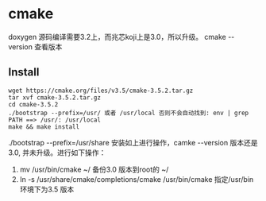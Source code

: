 # cmake 
doxygen 源码编译需要3.2上，而兆芯koji上是3.0，所以升级。
cmake --version  查看版本

## Install
```
wget https://cmake.org/files/v3.5/cmake-3.5.2.tar.gz
tar xvf cmake-3.5.2.tar.gz
cd cmake-3.5.2
./bootstrap --prefix=/usr/ 或者 /usr/local 否则不会自动找到: env | grep PATH ==> /usr/: /usr/local
make && make install

```

./bootstrap --prefix=/usr/share
安装如上进行操作，camke --version 版本还是3.0, 并未升级。进行如下操作：
1. mv /usr/bin/cmake  ~/   备份3.0 版本到root的  ~/
2. ln -s /usr/share/cmake/completions/cmake /usr/bin/cmake 指定/usr/bin环境下为3.5 版本






